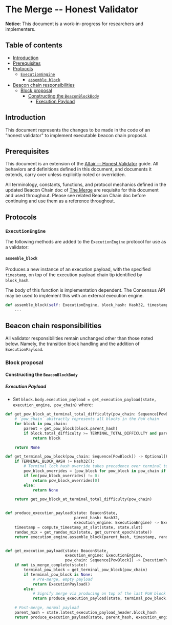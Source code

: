 # The Merge -- Honest Validator

**Notice**: This document is a work-in-progress for researchers and implementers.

## Table of contents

<!-- TOC -->
<!-- START doctoc generated TOC please keep comment here to allow auto update -->
<!-- DON'T EDIT THIS SECTION, INSTEAD RE-RUN doctoc TO UPDATE -->

- [Introduction](#introduction)
- [Prerequisites](#prerequisites)
- [Protocols](#protocols)
  - [`ExecutionEngine`](#executionengine)
    - [`assemble_block`](#assemble_block)
- [Beacon chain responsibilities](#beacon-chain-responsibilities)
  - [Block proposal](#block-proposal)
    - [Constructing the `BeaconBlockBody`](#constructing-the-beaconblockbody)
      - [Execution Payload](#execution-payload)

<!-- END doctoc generated TOC please keep comment here to allow auto update -->
<!-- /TOC -->

## Introduction

This document represents the changes to be made in the code of an "honest validator" to implement executable beacon chain proposal.

## Prerequisites

This document is an extension of the [Altair -- Honest Validator](../altair/validator.md) guide.
All behaviors and definitions defined in this document, and documents it extends, carry over unless explicitly noted or overridden.

All terminology, constants, functions, and protocol mechanics defined in the updated Beacon Chain doc of [The Merge](./beacon-chain.md) are requisite for this document and used throughout.
Please see related Beacon Chain doc before continuing and use them as a reference throughout.

## Protocols

### `ExecutionEngine`

The following methods are added to the `ExecutionEngine` protocol for use as a validator:

#### `assemble_block`

Produces a new instance of an execution payload, with the specified `timestamp`,
on top of the execution payload chain tip identified by `block_hash`.

The body of this function is implementation dependent.
The Consensus API may be used to implement this with an external execution engine.

```python
def assemble_block(self: ExecutionEngine, block_hash: Hash32, timestamp: uint64, random: Bytes32) -> ExecutionPayload:
    ...
```

## Beacon chain responsibilities

All validator responsibilities remain unchanged other than those noted below. Namely, the transition block handling and the addition of `ExecutionPayload`.

### Block proposal

#### Constructing the `BeaconBlockBody`

##### Execution Payload

* Set `block.body.execution_payload = get_execution_payload(state, execution_engine, pow_chain)` where:

```python
def get_pow_block_at_terminal_total_difficulty(pow_chain: Sequence[PowBlock]) -> Optional[PowBlock]:
    # `pow_chain` abstractly represents all blocks in the PoW chain
    for block in pow_chain:
        parent = get_pow_block(block.parent_hash)
        if block.total_difficulty >= TERMINAL_TOTAL_DIFFICULTY and parent.total_difficulty < TERMINAL_TOTAL_DIFFICULTY:
            return block

    return None

def get_terminal_pow_block(pow_chain: Sequence[PowBlock]) -> Optional[PowBlock]:
    if TERMINAL_BLOCK_HASH != Hash32():
        # Terminal lock hash override takes precedence over terminal total difficulty
        pow_block_overrides = [pow_block for pow_block in pow_chain if pow_block.block_hash == TERMINAL_BLOCK_HASH]
        if len(pow_block_overrides) != 0:
            return pow_block_overrides[0]
        else:
            return None

    return get_pow_block_at_terminal_total_difficulty(pow_chain)


def produce_execution_payload(state: BeaconState,
                              parent_hash: Hash32,
                              execution_engine: ExecutionEngine) -> ExecutionPayload:
    timestamp = compute_timestamp_at_slot(state, state.slot)
    randao_mix = get_randao_mix(state, get_current_epoch(state))
    return execution_engine.assemble_block(parent_hash, timestamp, randao_mix)


def get_execution_payload(state: BeaconState,
                          execution_engine: ExecutionEngine,
                          pow_chain: Sequence[PowBlock]) -> ExecutionPayload:
    if not is_merge_complete(state):
        terminal_pow_block = get_terminal_pow_block(pow_chain)
        if terminal_pow_block is None:
            # Pre-merge, empty payload
            return ExecutionPayload()
        else:
            # Signify merge via producing on top of the last PoW block
            return produce_execution_payload(state, terminal_pow_block.block_hash, execution_engine)

    # Post-merge, normal payload
    parent_hash = state.latest_execution_payload_header.block_hash
    return produce_execution_payload(state, parent_hash, execution_engine)
```
